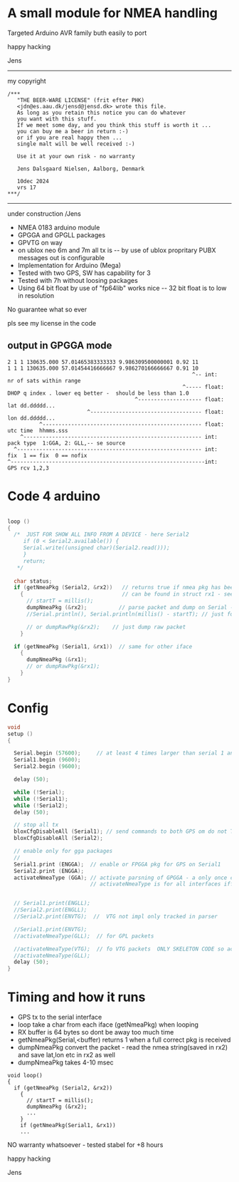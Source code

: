 # A small module for NMEA handling

Targeted Arduino AVR family buth easily to port

happy hacking   

Jens

-----------------

my copyright 

```
/***
   "THE BEER-WARE LICENSE" (frit efter PHK)
   <jdn@es.aau.dk/jensd@jensd.dk> wrote this file. 
   As long as you retain this notice you can do whatever 
   you want with this stuff. 
   If we meet some day, and you think this stuff is worth it ...
   you can buy me a beer in return :-)
   or if you are real happy then ...
   single malt will be well received :-)

   Use it at your own risk - no warranty
   
   Jens Dalsgaard Nielsen, Aalborg, Denmark
   
   10dec 2024
   vrs 17
***/
```

-----------------

under construction  /Jens

- NMEA 0183 arduino module
- GPGGA and GPGLL packages
- GPVTG on way
- on ublox neo 6m and 7m all tx is
-- by use of ublox propritary PUBX messages out is configurable
- Implementation for Arduino (Mega)
- Tested with two GPS, SW has capability for 3
- Tested with 7h without loosing packages
- Using 64 bit float by use of "fp64lib" works nice
-- 32 bit float is to low in resolution


No guarantee what so ever


 
pls see my license in the code


## output in GPGGA mode

```
2 1 1 130635.000 57.01465383333333 9.986309500000001 0.92 11 
1 1 1 130635.000 57.01454416666667 9.986270166666667 0.91 10 
                                                          ^-- int:   nr of sats within range
                                                       ^----- float: DHOP q index . lower eq better -  should be less than 1.0
                                        ^-------------------- float: lat dd.ddddd...
                         ^----------------------------------- float: lon dd.ddddd...
          ^-------------------------------------------------- float: utc time  hhmms.sss
    ^-------------------------------------------------------- int:   pack type  1:GGA, 2: GLL,-- se source
  ^---------------------------------------------------------- int:   fix  1 == fix  0 == nofix
^-------------------------------------------------------------int:   GPS rcv 1,2,3    
```

# Code 4 arduino

``` C

loop ()
{
  /*  JUST FOR SHOW ALL INFO FROM A DEVICE - here Serial2
     if (0 < Serial2.available()) {
     Serial.write((unsigned char)(Serial2.read()));
     }
     return;
   */
   
  char status;
  if (getNmeaPkg (Serial2, &rx2))   // returns true if nmea pkg has been received with correct cheksum
    {                               // can be found in struct rx1 - see code
      // startT = millis();
      dumpNmeaPkg (&rx2);	       // parse packet and dump on Serial - see format above can dump GGA and GLL pkgs
      //Serial.println(), Serial.println(millis() - startT); // just for mea timeconsump: On mega [4;10] msec

      // or dumpRawPkg(&rx2);    // just dump raw packet
    }

  if (getNmeaPkg (Serial1, &rx1))  // same for other iface
    {
      dumpNmeaPkg (&rx1);
      // or dumpRawPkg(&rx1);
    }
}
```

# Config
``` C
void
setup ()
{

  Serial.begin (57600);		// at least 4 times larger than serial 1 and 2 do avoid tx buffer overflow
  Serial1.begin (9600);
  Serial2.begin (9600);

  delay (50);

  while (!Serial);
  while (!Serial1);
  while (!Serial2);
  delay (50);

  // stop all tx
  bloxCfgDisableAll (Serial1); // send commands to both GPS om do not TX anythong
  bloxCfgDisableAll (Serial2);

  // enable only for gga packages
  // 
  Serial1.print (ENGGA);  // enable or FPGGA pkg for GPS on Serial1
  Serial2.print (ENGGA);
  activateNmeaType (GGA); // activate parsning of GPGGA - a only once command - reset to come back to init state
                          // activateNmeaType is for all interfaces iff you have send the activate strings as just above


  // Serial1.print(ENGLL);
  //Serial2.print(ENGLL);
  //Serial2.print(ENVTG);  //  VTG not impl only tracked in parser 

  //Serial1.print(ENVTG);
  //activateNmeaType(GLL);  // for GPL packets

  //activateNmeaType(VTG);  // fo VTG packets  ONLY SKELETON CODE so activatting it do not give anythong
  //activateNmeaType(GLL);
  delay (50);
}
```

# Timing and how it runs

- GPS tx to the serial interface 
- loop take a char from each iface (getNmeaPkg) when looping
- RX buffer is 64 bytes so dont be away too much time
- getNmeaPkg(Serial<ifacenr>,<buffer) returns 1 when a full correct pkg is received
- dumpNmeaPkg convert the packet - read the nmea string(saved in rx2) and save lat,lon etc in rx2 as well
- dumpNmeaPkg takes 4-10 msec



```
void loop()
{
  if (getNmeaPkg (Serial2, &rx2))
    {
      // startT = millis();
      dumpNmeaPkg (&rx2);	
      ...
    }
    if (getNmeaPkg(Serial1, &rx1))
    ...
 ```


NO warranty whatsoever - tested stabel for +8 hours

happy hacking


Jens



 
